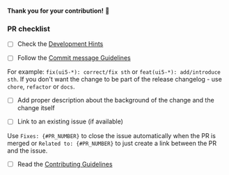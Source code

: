 **Thank you for your contribution!** 👏


### PR checklist
- [ ] Check the [Development Hints](https://sap.github.io/ui5-webcomponents/docs/contributing/DoD/)

- [ ] Follow the [Commit message Guidelines](https://github.com/UI5/ui5-webcomponents/blob/main/docs/5-contributing/02-conventions-and-guidelines.md#commit-message-style)

For example: `fix(ui5-*): correct/fix sth` or `feat(ui5-*): add/introduce sth`. If you don't want the change to be part of the release changelog - use `chore`, `refactor` or `docs`.

- [ ] Add proper description about the background of the change and the change itself

- [ ] Link to an existing issue (if available)

Use `Fixes: {#PR_NUMBER}` to close the issue automatically when the PR is merged
or `Related to: {#PR_NUMBER}` to just create a link between the PR and the issue.

- [ ] Read the [Contributing Guidelines](https://github.com/UI5/ui5-webcomponents/blob/main/CONTRIBUTING.md)
